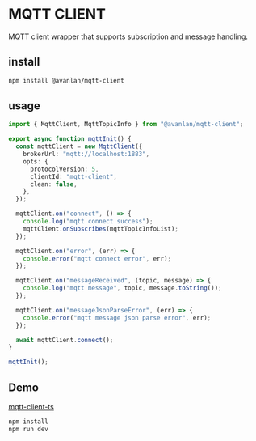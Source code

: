 # MQTT CLIENT

MQTT client wrapper that supports subscription and message handling.

## install

```bash
npm install @avanlan/mqtt-client
```

## usage

```typescript
import { MqttClient, MqttTopicInfo } from "@avanlan/mqtt-client";

export async function mqttInit() {
  const mqttClient = new MqttClient({
    brokerUrl: "mqtt://localhost:1883",
    opts: {
      protocolVersion: 5,
      clientId: "mqtt-client",
      clean: false,
    },
  });

  mqttClient.on("connect", () => {
    console.log("mqtt connect success");
    mqttClient.onSubscribes(mqttTopicInfoList);
  });

  mqttClient.on("error", (err) => {
    console.error("mqtt connect error", err);
  });

  mqttClient.on("messageReceived", (topic, message) => {
    console.log("mqtt message", topic, message.toString());
  });

  mqttClient.on("messageJsonParseError", (err) => {
    console.error("mqtt message json parse error", err);
  });

  await mqttClient.connect();
}

mqttInit();
```

## Demo

[mqtt-client-ts](./demo/index.ts)

```bash
npm install
npm run dev
```

